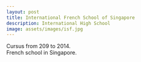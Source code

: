 ```yaml
---
layout: post
title: International French School of Singapore
description: International High School
image: assets/images/isf.jpg
---
```


Cursus from 209 to 2014. <br>
French school in Singapore.
